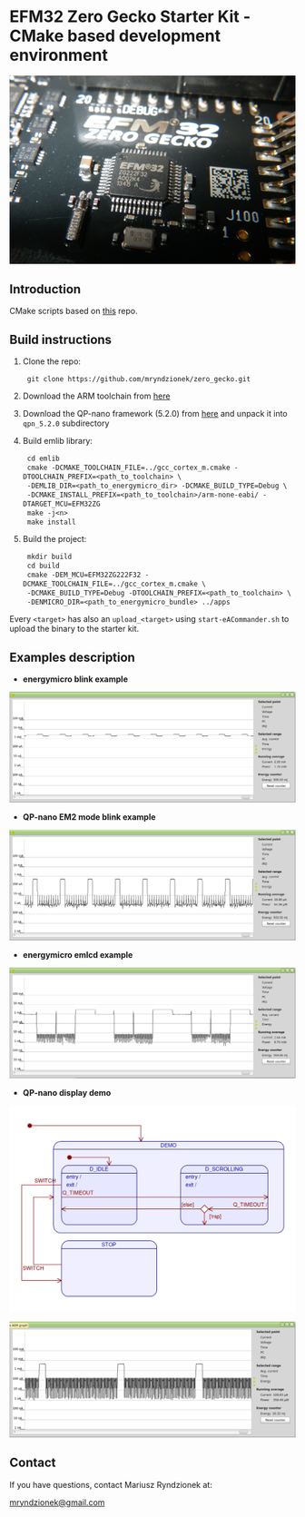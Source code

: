 EFM32 Zero Gecko Starter Kit - CMake based development environment
==================================================================

![kit](images/kit.png?raw=true "Kit EFM32ZG_STK3200")

Introduction
------------

CMake scripts based on [this](https://github.com/alatarum/cmake-emlib) repo.

Build instructions
------------------

1. Clone the repo:

		git clone https://github.com/mryndzionek/zero_gecko.git

2. Download the ARM toolchain from [here](https://launchpad.net/gcc-arm-embedded/4.7/4.7-2012-q4-major)

3. Download the QP-nano framework (5.2.0) from [here](http://sourceforge.net/projects/qpc/files/QP-nano/5.2.0/) and unpack it into `qpn_5.2.0` subdirectory

4. Build emlib library:

		cd emlib
		cmake -DCMAKE_TOOLCHAIN_FILE=../gcc_cortex_m.cmake -DTOOLCHAIN_PREFIX=<path_to_toolchain> \
		-DEMLIB_DIR=<path_to_energymicro_dir> -DCMAKE_BUILD_TYPE=Debug \
		-DCMAKE_INSTALL_PREFIX=<path_to_toolchain>/arm-none-eabi/ -DTARGET_MCU=EFM32ZG
		make -j<n>
		make install

5. Build the project:

		mkdir build
		cd build
		cmake -DEM_MCU=EFM32ZG222F32 -DCMAKE_TOOLCHAIN_FILE=../gcc_cortex_m.cmake \
		-DCMAKE_BUILD_TYPE=Debug -DTOOLCHAIN_PREFIX=<path_to_toolchain> \
		-DENMICRO_DIR=<path_to_energymicro_bundle> ../apps

Every `<target>` has also an `upload_<target>` using `start-eACommander.sh` to upload the binary to the starter kit.

Examples description
--------------------

* __energymicro blink example__

![blink_eap](images/blink_eap.png?raw=true "Energy aware profiler - blink example")

* __QP-nano EM2 mode blink example__

![blink_qpn_eap](images/blink_qpn_eap.png?raw=true "Energy aware profiler - blink QP-nano example")

* __energymicro emlcd example__

![emlcd](images/emlcd_eap.png?raw=true "Energy aware profiler - emlcd example")

* __QP-nano display demo__

![display_sm](images/display_sm.png?raw=true "Display demo - QM state machine")

![display](images/display_eap.png?raw=true "Energy aware profiler - display demo")

Contact
-------
If you have questions, contact Mariusz Ryndzionek at:

<mryndzionek@gmail.com>
